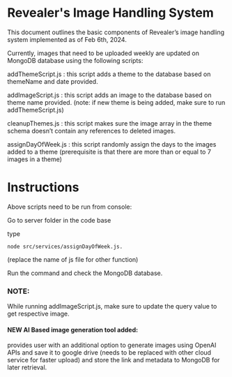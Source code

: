 # Revealer's Image Handling System

This document outlines the basic components of Revealer’s image handling system implemented as of Feb 6th, 2024. 

Currently, images that need to be uploaded weekly are updated on MongoDB database using the following scripts:

addThemeScript.js : this script adds a theme to the database based on themeName and date provided. 

addImageScript.js  : this script adds an image to the database based on theme name provided. (note: if new theme is being added, make sure to run addThemeScript.js)

cleanupThemes.js : this script makes sure the image array in the theme schema doesn’t contain any references to deleted images.

assignDayOfWeek.js : this script randomly assign the days to the images added to a theme (prerequisite is that there are more than or equal to 7 images in a theme)


# Instructions

Above scripts need to be run from console:

Go to server folder in the code base

type 

`node src/services/assignDayOfWeek.js.`

 (replace the name of js file for other function)

Run the command and check the MongoDB database.

### NOTE: 

While running addImageScript.js, make sure to update the query value to get respective image.



#### NEW AI Based image generation tool added:

provides user with an additional option to generate images using OpenAI APIs and save it to google drive (needs to be replaced with other cloud service for faster upload) and store the link and metadata to MongoDB for later retrieval.

